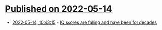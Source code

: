 # [Published on 2022-05-14](index.md)

* [2022-05-14, 10:43:15](https://news.ycombinator.com/item?id=31376634) - [IQ scores are falling and have been for decades](https://www.cnn.com/2018/06/13/health/falling-iq-scores-study-intl/index.html)
